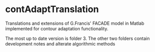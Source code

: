 # contAdaptTranslation
Translations and extensions of G.Francis' FACADE model in Matlab implemented for contour adaptation functionality.

The most up to date version is folder 3. The other two folders contain development notes and alterate algorithmic methods
